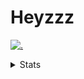 # Heyzzz  

[![.](https://skillicons.dev/icons?i=js,java)](https://skillicons.dev)  

<details>
<summary>Stats</summary
<!--START_SECTION:waka-->

```txt
TypeScript   16 hrs 57 mins  ████████████████░░░░░░░░░   64.57 %
JavaScript   7 hrs 32 mins   ███████▒░░░░░░░░░░░░░░░░░   28.73 %
Batchfile    59 mins         █░░░░░░░░░░░░░░░░░░░░░░░░   03.77 %
JSON         21 mins         ▒░░░░░░░░░░░░░░░░░░░░░░░░   01.36 %
CSS          17 mins         ▒░░░░░░░░░░░░░░░░░░░░░░░░   01.14 %
```

<!--END_SECTION:waka-->
</details>
